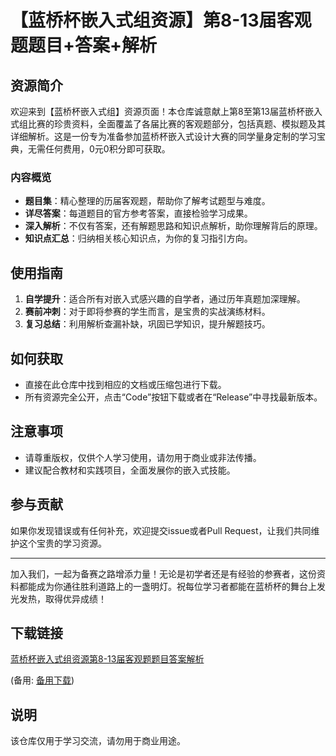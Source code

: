 # 【蓝桥杯嵌入式组资源】第8-13届客观题题目+答案+解析

## 资源简介

欢迎来到【蓝桥杯嵌入式组】资源页面！本仓库诚意献上第8至第13届蓝桥杯嵌入式组比赛的珍贵资料，全面覆盖了各届比赛的客观题部分，包括真题、模拟题及其详细解析。这是一份专为准备参加蓝桥杯嵌入式设计大赛的同学量身定制的学习宝典，无需任何费用，0元0积分即可获取。

### 内容概览
- **题目集**：精心整理的历届客观题，帮助你了解考试题型与难度。
- **详尽答案**：每道题目的官方参考答案，直接检验学习成果。
- **深入解析**：不仅有答案，还有解题思路和知识点解析，助你理解背后的原理。
- **知识点汇总**：归纳相关核心知识点，为你的复习指引方向。

## 使用指南

1. **自学提升**：适合所有对嵌入式感兴趣的自学者，通过历年真题加深理解。
2. **赛前冲刺**：对于即将参赛的学生而言，是宝贵的实战演练材料。
3. **复习总结**：利用解析查漏补缺，巩固已学知识，提升解题技巧。

## 如何获取

- 直接在此仓库中找到相应的文档或压缩包进行下载。
- 所有资源完全公开，点击“Code”按钮下载或者在“Release”中寻找最新版本。

## 注意事项

- 请尊重版权，仅供个人学习使用，请勿用于商业或非法传播。
- 建议配合教材和实践项目，全面发展你的嵌入式技能。

## 参与贡献

如果你发现错误或有任何补充，欢迎提交issue或者Pull Request，让我们共同维护这个宝贵的学习资源。

---

加入我们，一起为备赛之路增添力量！无论是初学者还是有经验的参赛者，这份资料都能成为你通往胜利道路上的一盏明灯。祝每位学习者都能在蓝桥杯的舞台上发光发热，取得优异成绩！

## 下载链接
[蓝桥杯嵌入式组资源第8-13届客观题题目答案解析](https://pan.quark.cn/s/58cac270db9d) 

(备用: [备用下载](https://pan.baidu.com/s/1oI9cRGerAltrStlDZVxLwQ?pwd=1234))

## 说明

该仓库仅用于学习交流，请勿用于商业用途。
